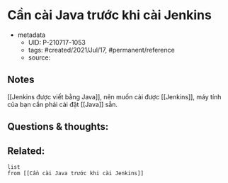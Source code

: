 # Cần cài Java trước khi cài Jenkins

- metadata
	- UID: P-210717-1053
	- tags: #created/2021/Jul/17, #permanent/reference
	- source: 

## Notes
[[Jenkins được viết bằng Java]], nên muốn cài được [[Jenkins]], máy tính của bạn cần phải cài đặt [[Java]] sẵn.

## Questions & thoughts:

## Related:
```dataview
list
from [[Cần cài Java trước khi cài Jenkins]]
```
